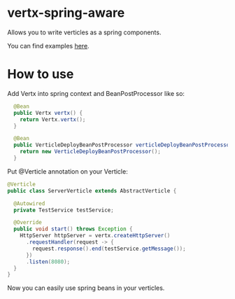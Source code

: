 # vertx-spring-aware
Allows you to write verticles as a spring components.

You can find examples [here](https://github.com/Invizible/vertx-spring-aware-examples).

# How to use
Add Vertx into spring context and BeanPostProcessor like so:

```java
  @Bean
  public Vertx vertx() {
    return Vertx.vertx();
  }

  @Bean
  public VerticleDeployBeanPostProcessor verticleDeployBeanPostProcessor() {
    return new VerticleDeployBeanPostProcessor();
  }
```

Put @Verticle annotation on your Verticle:

```java
@Verticle
public class ServerVerticle extends AbstractVerticle {

  @Autowired
  private TestService testService;

  @Override
  public void start() throws Exception {
    HttpServer httpServer = vertx.createHttpServer()
      .requestHandler(request -> {
        request.response().end(testService.getMessage());
      })
      .listen(8080);
  }
}
```

Now you can easily use spring beans in your verticles. 